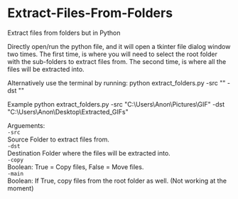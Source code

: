 # Extract-Files-From-Folders
Extract files from folders but in Python

Directly open/run the python file, and it will open a tkinter file dialog window two times. The first time, is where you will need to select the root folder with the sub-folders to extract files from. The second time, is where all the files will be extracted into.

Alternatively use the terminal by running:
python extract_folders.py -src "" -dst ""

Example
python extract_folders.py -src "C:\Users\Anon\Pictures\GIF" -dst "C:\Users\Anon\Desktop\Extracted_GIFs"

Arguements:  
`-src`  
Source Folder to extract files from.  
`-dst`  
Destination Folder where the files will be extracted into.  
`-copy`  
Boolean: True = Copy files, False = Move files.  
 `-main`  
Boolean: If True, copy files from the root folder as well. (Not working at the moment)  
